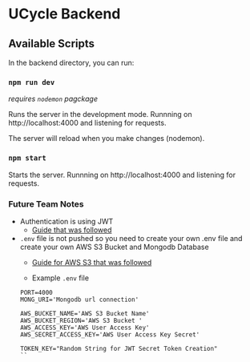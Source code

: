 # UCycle Backend


## Available Scripts

In the backend directory, you can run:

### `npm run dev`

_requires `nodemon` pagckage_

Runs the server in the development mode. Runnning on http://localhost:4000 and listening for requests.

The server will reload when you make changes (nodemon).


### `npm start`

Starts the server. Runnning on http://localhost:4000 and listening for requests.



### Future Team Notes
- Authentication is using JWT
    - [Guide that was followed](https://www.freecodecamp.org/news/how-to-secure-your-mern-stack-application/#howtoimplementthebackend)
- `.env` file is not pushed so you need to create your own .env file and create your own AWS S3 Bucket and Mongodb Database
    - [Guide for AWS S3 that was followed](https://www.youtube.com/watch?v=eQAIojcArRY&t=953s)
    
    - Example `.env` file
    ```
    PORT=4000
    MONG_URI='Mongodb url connection'

    AWS_BUCKET_NAME='AWS S3 Bucket Name'
    AWS_BUCKET_REGION='AWS S3 Bucket '
    AWS_ACCESS_KEY='AWS User Access Key'
    AWS_SECRET_ACCESS_KEY='AWS User Access Key Secret'

    TOKEN_KEY="Random String for JWT Secret Token Creation" 
    ``